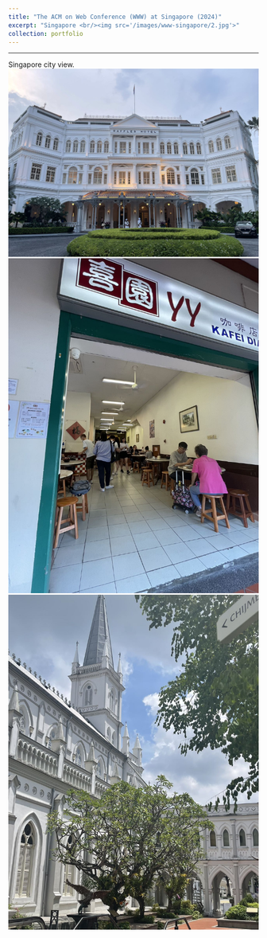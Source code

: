 ```yaml
---
title: "The ACM on Web Conference (WWW) at Singapore (2024)"
excerpt: "Singapore <br/><img src='/images/www-singapore/2.jpg'>"
collection: portfolio
---
```


------
Singapore city view.
<br/><img src='/images/www-singapore/3.jpg'>
<br/><img src='/images/www-singapore/4.jpg'>
<br/><img src='/images/www-singapore/5.jpg'>

